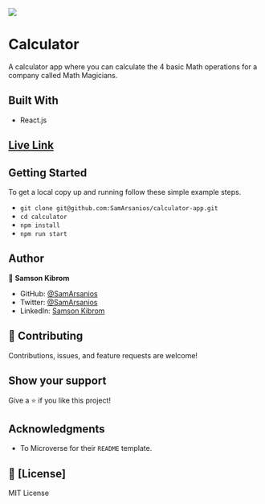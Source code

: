 ![](https://img.shields.io/badge/Microverse-blueviolet)

# Calculator

A calculator app where you can calculate the 4 basic Math operations for a company called Math Magicians.

<!-- ![](./docs/screenshot.png) -->

## Built With

- React.js

## [Live Link](https://sam-calculator-app.herokuapp.com/)

## Getting Started

To get a local copy up and running follow these simple example steps.

- `git clone git@github.com:SamArsanios/calculator-app.git`
- `cd calculator`
- `npm install`
- `npm run start`

<!-- To test the logic files

- `npm run test` -->

## Author

👤 **Samson Kibrom**

- GitHub: [@SamArsanios](https://github.com/SamArsanios)
- Twitter: [@SamArsanios](https://twitter.com/SamArsanios)
- LinkedIn: [Samson Kibrom](https://www.linkedin.com/in/samson-kibrom/)

## 🤝 Contributing

Contributions, issues, and feature requests are welcome!

## Show your support

Give a ⭐️ if you like this project!

## Acknowledgments

- To Microverse for their `README` template.

## 📝 [License]

MIT License